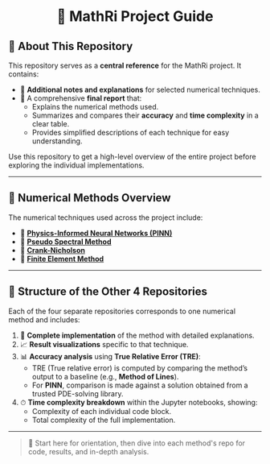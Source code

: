 <h1 align="center">📘 MathRi Project Guide</h1>

## 📂 About This Repository

This repository serves as a **central reference** for the MathRi project. It contains:

- 🧾 **Additional notes and explanations** for selected numerical techniques.
- 📄 A comprehensive **final report** that:
  - Explains the numerical methods used.
  - Summarizes and compares their **accuracy** and **time complexity** in a clear table.
  - Provides simplified descriptions of each technique for easy understanding.

Use this repository to get a high-level overview of the entire project before exploring the individual implementations.

---

## 🧠 Numerical Methods Overview

The numerical techniques used across the project include:

- 🔹 **[Physics-Informed Neural Networks (PINN)](https://github.com/MathRi-ATG/Physics-Informed-Neural-Network)**
- 🔹 **[Pseudo Spectral Method](https://github.com/MathRi-ATG/Pseudo-Spectral-Method)**
- 🔹 **[Crank-Nicholson](https://github.com/MathRi-ATG/Crank-Nicholson)**
- 🔹 **[Finite Element Method](https://github.com/MathRi-ATG/Finite-Element-Method)**

---

## 📁 Structure of the Other 4 Repositories

Each of the four separate repositories corresponds to one numerical method and includes:

1. 🧩 **Complete implementation** of the method with detailed explanations.
2. 📈 **Result visualizations** specific to that technique.
3. 📊 **Accuracy analysis** using **True Relative Error (TRE)**:
   - TRE (True relative error) is computed by comparing the method’s output to a baseline (e.g., **Method of Lines**).
   - For **PINN**, comparison is made against a solution obtained from a trusted PDE-solving library.
4. ⏱ **Time complexity breakdown** within the Jupyter notebooks, showing:
   - Complexity of each individual code block.
   - Total complexity of the full implementation.

---

> 🔗 Start here for orientation, then dive into each method's repo for code, results, and in-depth analysis.
